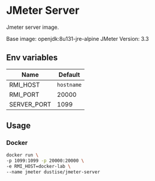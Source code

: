 # JMeter Server  

Jmeter server image.

Base image: openjdk:8u131-jre-alpine
JMeter Version: 3.3


## Env variables

|Name|Default|
|---|---|
|RMI_HOST|`hostname`|
|RMI_PORT|20000|
|SERVER_PORT|1099|

## Usage

### Docker

~~~bash
docker run \
-p 1099:1099 -p 20000:20000 \
-e RMI_HOST=docker-lab \
--name jmeter dustise/jmeter-server
~~~
